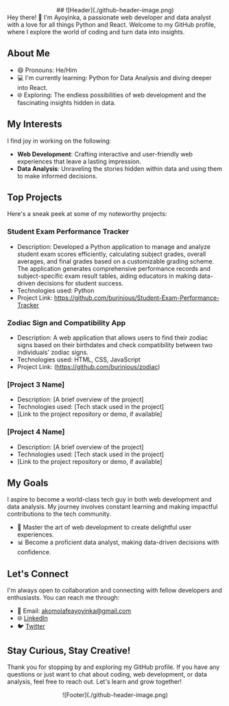 <div align="center">
  ## ![Header](./github-header-image.png)<br>
</div>
Hey there! 👋 I'm Ayoyinka, a passionate web developer and data analyst with a love for all things Python and React. Welcome to my GitHub profile, where I explore the world of coding and turn data into insights.

## About Me

- 😄 Pronouns: He/Him
- 💻 I'm currently learning: Python for Data Analysis and diving deeper into React.
- 🌐 Exploring: The endless possibilities of web development and the fascinating insights hidden in data.

## My Interests

I find joy in working on the following:

- **Web Development**: Crafting interactive and user-friendly web experiences that leave a lasting impression.
- **Data Analysis**: Unraveling the stories hidden within data and using them to make informed decisions.

## Top Projects

Here's a sneak peek at some of my noteworthy projects:

### Student Exam Performance Tracker

- Description: Developed a Python application to manage and analyze student exam scores efficiently, calculating subject grades, overall averages, and final grades based on a customizable grading scheme. The application generates comprehensive performance records and subject-specific exam result tables, aiding educators in making data-driven decisions for student success.
- Technologies used: Python
- Project Link: https://github.com/burinious/Student-Exam-Performance-Tracker

### Zodiac Sign and Compatibility App

- Description: A web application that allows users to find their zodiac signs based on their birthdates and check compatibility between two individuals' zodiac signs.
- Technologies used: HTML, CSS, JavaScript
- Project Link: (https://github.com/burinious/zodiac)

### [Project 3 Name]

- Description: [A brief overview of the project]
- Technologies used: [Tech stack used in the project]
- [Link to the project repository or demo, if available]

### [Project 4 Name]

- Description: [A brief overview of the project]
- Technologies used: [Tech stack used in the project]
- [Link to the project repository or demo, if available]

## My Goals

I aspire to become a world-class tech guy in both web development and data analysis. My journey involves constant learning and making impactful contributions to the tech community.

- 🚀 Master the art of web development to create delightful user experiences.
- 📊 Become a proficient data analyst, making data-driven decisions with confidence.

## Let's Connect

I'm always open to collaboration and connecting with fellow developers and enthusiasts. You can reach me through:

- 📧 Email: akomolafeayoyinka@gmail.com
- 🌐 [LinkedIn](https://www.linkedin.com/in/burinious)
- 🐦 [Twitter](https://twitter.com/burinious)

## Stay Curious, Stay Creative!

Thank you for stopping by and exploring my GitHub profile. If you have any questions or just want to chat about coding, web development, or data analysis, feel free to reach out. Let's learn and grow together!
<div align="center">
 ![Footer](./github-header-image.png) <br>
</div>

